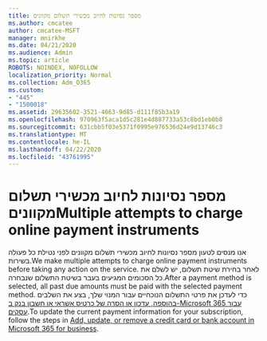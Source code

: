```yaml
---
title: מספר נסיונות לחיוב מכשירי תשלום מקוונים
ms.author: cmcatee
author: cmcatee-MSFT
manager: mnirkhe
ms.date: 04/21/2020
ms.audience: Admin
ms.topic: article
ROBOTS: NOINDEX, NOFOLLOW
localization_priority: Normal
ms.collection: Adm_O365
ms.custom:
- "445"
- "1500018"
ms.assetid: 29635602-3521-4663-9d85-d111f85b3a19
ms.openlocfilehash: 970963f5aca1d5c281e4d887733a53c8bd1eb0b8
ms.sourcegitcommit: 631cbb5f03e5371f0995e976536d24e9d13746c3
ms.translationtype: MT
ms.contentlocale: he-IL
ms.lasthandoff: 04/22/2020
ms.locfileid: "43761995"
---
```

# <a name="multiple-attempts-to-charge-online-payment-instruments"></a><span data-ttu-id="3695a-102">מספר נסיונות לחיוב מכשירי תשלום מקוונים</span><span class="sxs-lookup"><span data-stu-id="3695a-102">Multiple attempts to charge online payment instruments</span></span>

<span data-ttu-id="3695a-103">אנו מנסים לטעון מספר נסיונות לחיוב מכשירי תשלום מקוונים לפני נטילת כל פעולה בשירות.</span><span class="sxs-lookup"><span data-stu-id="3695a-103">We make multiple attempts to charge online payment instruments before taking any action on the service.</span></span> <span data-ttu-id="3695a-104">לאחר בחירת שיטת תשלום, יש לשלם את כל הסכומים המגיעים בעבר בשיטת התשלום שנבחרה.</span><span class="sxs-lookup"><span data-stu-id="3695a-104">After a payment method is selected, all past due amounts must be paid with the selected payment method.</span></span> <span data-ttu-id="3695a-105">כדי לעדכן את פרטי התשלום הנוכחיים עבור המנוי שלך, בצע את השלבים [בהוספה, עדכון או הסרה של כרטיס אשראי או חשבון בנק ב-Microsoft 365 עבור עסקים](https://docs.microsoft.com/office365/admin/subscriptions-and-billing/add-update-or-remove-credit-card-or-bank-account).</span><span class="sxs-lookup"><span data-stu-id="3695a-105">To update the current payment information for your subscription, follow the steps in [Add, update, or remove a credit card or bank account in Microsoft 365 for business](https://docs.microsoft.com/office365/admin/subscriptions-and-billing/add-update-or-remove-credit-card-or-bank-account).</span></span>
